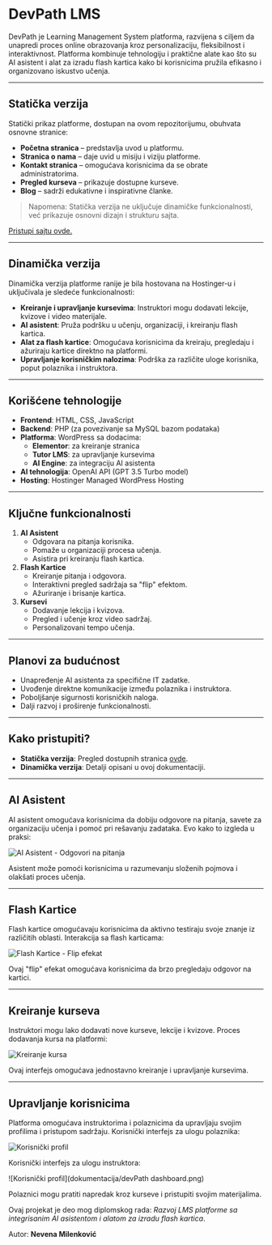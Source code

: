 # DevPath LMS

DevPath je Learning Management System platforma, razvijena s ciljem da unapredi proces online obrazovanja kroz personalizaciju, fleksibilnost i interaktivnost. Platforma kombinuje tehnologiju i praktične alate kao što su AI asistent i alat za izradu flash kartica kako bi korisnicima pružila efikasno i organizovano iskustvo učenja.

---

## Statička verzija
Statički prikaz platforme, dostupan na ovom repozitorijumu, obuhvata osnovne stranice:
- **Početna stranica** – predstavlja uvod u platformu.
- **Stranica o nama** – daje uvid u misiju i viziju platforme.
- **Kontakt stranica** – omogućava korisnicima da se obrate administratorima.
- **Pregled kurseva** – prikazuje dostupne kurseve.
- **Blog** – sadrži edukativne i inspirativne članke.

> Napomena: Statička verzija ne uključuje dinamičke funkcionalnosti, već prikazuje osnovni dizajn i strukturu sajta.

[Pristupi sajtu ovde.](https://ynevenay.github.io/DevPath-LMS/)

---

## Dinamička verzija
Dinamička verzija platforme ranije je bila hostovana na Hostinger-u i uključivala je sledeće funkcionalnosti:
- **Kreiranje i upravljanje kursevima**: Instruktori mogu dodavati lekcije, kvizove i video materijale.
- **AI asistent**: Pruža podršku u učenju, organizaciji, i kreiranju flash kartica.
- **Alat za flash kartice**: Omogućava korisnicima da kreiraju, pregledaju i ažuriraju kartice direktno na platformi.
- **Upravljanje korisničkim nalozima**: Podrška za različite uloge korisnika, poput polaznika i instruktora.

---

## Korišćene tehnologije
- **Frontend**: HTML, CSS, JavaScript
- **Backend**: PHP (za povezivanje sa MySQL bazom podataka)
- **Platforma**: WordPress sa dodacima:
  - **Elementor**: za kreiranje stranica
  - **Tutor LMS**: za upravljanje kursevima
  - **AI Engine**: za integraciju AI asistenta
- **AI tehnologija**: OpenAI API (GPT 3.5 Turbo model)
- **Hosting**: Hostinger Managed WordPress Hosting

---

## Ključne funkcionalnosti
1. **AI Asistent**
   - Odgovara na pitanja korisnika.
   - Pomaže u organizaciji procesa učenja.
   - Asistira pri kreiranju flash kartica.
2. **Flash Kartice**
   - Kreiranje pitanja i odgovora.
   - Interaktivni pregled sadržaja sa "flip" efektom.
   - Ažuriranje i brisanje kartica.
3. **Kursevi**
   - Dodavanje lekcija i kvizova.
   - Pregled i učenje kroz video sadržaj.
   - Personalizovani tempo učenja.

---

## Planovi za budućnost
- Unapređenje AI asistenta za specifične IT zadatke.
- Uvođenje direktne komunikacije između polaznika i instruktora.
- Poboljšanje sigurnosti korisničkih naloga.
- Dalji razvoj i proširenje funkcionalnosti.

---

## Kako pristupiti?
- **Statička verzija**: Pregled dostupnih stranica [ovde](https://ynevenay.github.io/DevPath-LMS/).
- **Dinamička verzija**: Detalji opisani u ovoj dokumentaciji.

---

## AI Asistent
AI asistent omogućava korisnicima da dobiju odgovore na pitanja, savete za organizaciju učenja i pomoć pri rešavanju zadataka.
Evo kako to izgleda u praksi:

![AI Asistent - Odgovori na pitanja](images/)

Asistent može pomoći korisnicima u razumevanju složenih pojmova i olakšati proces učenja.

---

## Flash Kartice
Flash kartice omogućavaju korisnicima da aktivno testiraju svoje znanje iz različitih oblasti. 
Interakcija sa flash karticama:

![Flash Kartice - Flip efekat](images/)

Ovaj "flip" efekat omogućava korisnicima da brzo pregledaju odgovor na kartici.

---

## Kreiranje kurseva
Instruktori mogu lako dodavati nove kurseve, lekcije i kvizove.
Proces dodavanja kursa na platformi:

![Kreiranje kursa](images/)

Ovaj interfejs omogućava jednostavno kreiranje i upravljanje kursevima.

---

## Upravljanje korisnicima
Platforma omogućava instruktorima i polaznicima da upravljaju svojim profilima i pristupom sadržaju. Korisnički interfejs za ulogu polaznika:

![Korisnički profil](dokumentacija/)

Korisnički interfejs za ulogu instruktora:

![Korisnički profil](dokumentacija/devPath dashboard.png)

Polaznici mogu pratiti napredak kroz kurseve i pristupiti svojim materijalima.

Ovaj projekat je deo mog diplomskog rada: *Razvoj LMS platforme sa integrisanim AI asistentom i alatom za izradu flash kartica*. 

Autor: **Nevena Milenković**
